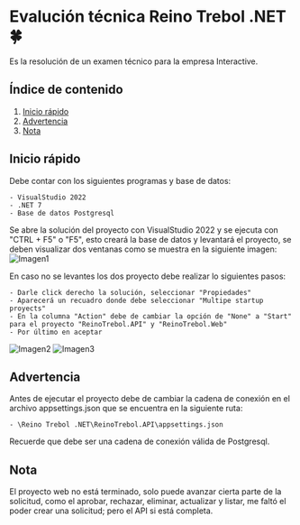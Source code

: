 # Evalución técnica Reino Trebol .NET 🍀
Es la resolución de un examen técnico para la empresa Interactive.

## Índice de contenido
1. [Inicio rápido](#inicio-rapido)
2. [Advertencia](#advertencia)
3. [Nota](#nota)

## Inicio rápido
Debe contar con los siguientes programas y base de datos:

	- VisualStudio 2022
	- .NET 7
	- Base de datos Postgresql

Se abre la solución del proyecto con VisualStudio 2022 y se ejecuta con "CTRL + F5" o "F5", esto creará la base de datos y
levantará el proyecto, se deben visualizar dos ventanas como se muestra en la siguiente imagen:
![Imagen1](https://dev-to-uploads.s3.amazonaws.com/uploads/articles/th5xamgrr6se0x5ro4g6.png)

En caso no se levantes los dos proyecto debe realizar lo siguientes pasos:

	- Darle click derecho la solución, seleccionar "Propiedades"
	- Aparecerá un recuadro donde debe seleccionar "Multipe startup proyects"
	- En la columna "Action" debe de cambiar la opción de "None" a "Start" para el proyecto "ReinoTrebol.API" y "ReinoTrebol.Web"
	- Por último en aceptar

![Imagen2](https://dev-to-uploads.s3.amazonaws.com/uploads/articles/th5xamgrr6se0x5ro4g6.png)
![Imagen3](https://dev-to-uploads.s3.amazonaws.com/uploads/articles/th5xamgrr6se0x5ro4g6.png)

## Advertencia
Antes de ejecutar el proyecto debe de cambiar la cadena de conexión en el archivo appsettings.json que se encuentra en la siguiente ruta:

	- \Reino Trebol .NET\ReinoTrebol.API\appsettings.json

Recuerde que debe ser una cadena de conexión válida de Postgresql.

## Nota
El proyecto web no está terminado, solo puede avanzar cierta parte de la solicitud, como el aprobar, rechazar, eliminar, actualizar y listar, me faltó el poder crear una solicitud; pero el API si está completa.